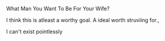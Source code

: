 What Man You Want To Be For Your Wife?

I think this is atleast a worthy goal. A ideal worth struviing for.,

I can't exist pointlessly